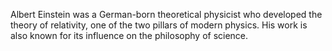 Albert Einstein was a German-born theoretical physicist who developed the theory of relativity, one of the two pillars of modern physics. His work is also known for its influence on the philosophy of science. 
